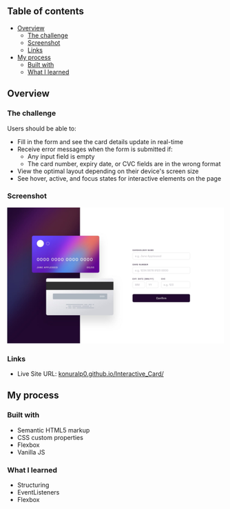 

## Table of contents

- [Overview](#overview)
  - [The challenge](#the-challenge)
  - [Screenshot](#screenshot)
  - [Links](#links)
- [My process](#my-process)
  - [Built with](#built-with)
  - [What I learned](#what-i-learned)




## Overview

### The challenge

Users should be able to:

- Fill in the form and see the card details update in real-time
- Receive error messages when the form is submitted if:
  - Any input field is empty
  - The card number, expiry date, or CVC fields are in the wrong format
- View the optimal layout depending on their device's screen size
- See hover, active, and focus states for interactive elements on the page

### Screenshot

![Screenshot](./design/desktop-design.jpg)


### Links

- Live Site URL: [konuralp0.github.io/Interactive_Card/]()

## My process

### Built with

- Semantic HTML5 markup
- CSS custom properties
- Flexbox
- Vanilla JS


### What I learned

- Structuring
- EventListeners
- Flexbox







